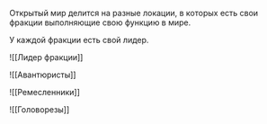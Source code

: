 Открытый мир делится на разные локации, в которых есть свои фракции выполняющие свою функцию в мире.

У каждой фракции есть свой лидер.

![[Лидер фракции]]

![[Авантюристы]]

![[Ремесленники]]

![[Головорезы]]
